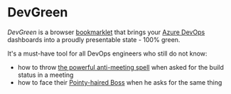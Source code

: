 # DevGreen

*DevGreen* is a browser [bookmarklet](https://en.wikipedia.org/wiki/Bookmarklet) that brings your [Azure DevOps](https://azure.microsoft.com/en-us/services/devops/) dashboards into a proudly presentable state - 100% green.

It's a must-have tool for all DevOps engineers who still do not know:

- how to throw [the powerful anti-meeting spell](https://dilbert.com/strip/2007-09-09) when asked for the build status in a meeting
- how to face their [Pointy-haired Boss](https://en.wikipedia.org/wiki/Pointy-haired_Boss) when he asks for the same thing